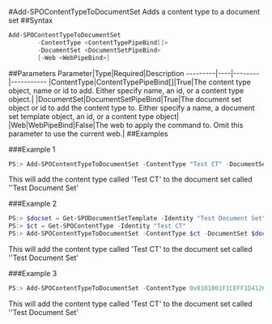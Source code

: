 #Add-SPOContentTypeToDocumentSet
Adds a content type to a document set
##Syntax
```powershell
Add-SPOContentTypeToDocumentSet
        -ContentType <ContentTypePipeBind[]>
        -DocumentSet <DocumentSetPipeBind>
        [-Web <WebPipeBind>]
```


##Parameters
Parameter|Type|Required|Description
---------|----|--------|-----------
|ContentType|ContentTypePipeBind[]|True|The content type object, name or id to add. Either specify name, an id, or a content type object.|
|DocumentSet|DocumentSetPipeBind|True|The document set object or id to add the content type to. Either specify a name, a document set template object, an id, or a content type object|
|Web|WebPipeBind|False|The web to apply the command to. Omit this parameter to use the current web.|
##Examples

###Example 1
```powershell
PS:> Add-SPOContentTypeToDocumentSet -ContentType "Test CT" -DocumentSet "Test Document Set"
```
This will add the content type called 'Test CT' to the document set called ''Test Document Set'

###Example 2
```powershell
PS:> $docset = Get-SPODocumentSetTemplate -Identity "Test Document Set"
PS:> $ct = Get-SPOContentType -Identity "Test CT"
PS:> Add-SPOContentTypeToDocumentSet -ContentType $ct -DocumentSet $docset
```
This will add the content type called 'Test CT' to the document set called ''Test Document Set'

###Example 3
```powershell
PS:> Add-SPOContentTypeToDocumentSet -ContentType 0x0101001F1CEFF1D4126E4CAD10F00B6137E969 -DocumentSet 0x0120D520005DB65D094035A241BAC9AF083F825F3B
```
This will add the content type called 'Test CT' to the document set called ''Test Document Set'
